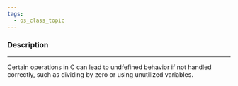 ```yaml
---
tags:
  - os_class_topic
---
```

### Description
---
Certain operations in C can lead to undfefined behavior if not handled correctly, such as dividing by zero or using unutilized variables.

